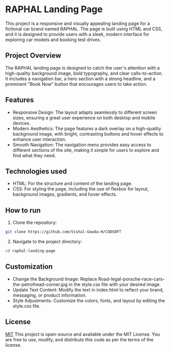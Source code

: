 
#  RAPHAL Landing Page


This project is a responsive and visually appealing landing page for a fictional car brand named RAPHAL. The page is built using HTML and CSS, and it is designed to provide users with a sleek, modern interface for exploring car models and booking test drives.

## Project Overview

The RAPHAL landing page is designed to catch the user's attention with a high-quality background image, bold typography, and clear calls-to-action. It includes a navigation bar, a hero section with a strong headline, and a prominent "Book Now" button that encourages users to take action.
## Features

- Responsive Design: The layout adapts seamlessly to different screen sizes, ensuring a great user experience on both desktop and mobile devices.
- Modern Aesthetics: The page features a dark overlay on a high-quality background image, with bright, contrasting buttons and hover effects to enhance user interaction.
- Smooth Navigation: The navigation menu provides easy access to different sections of the site, making it simple for users to explore and find what they need.


## Technologies used

- HTML: For the structure and content of the landing page.
- CSS: For styling the page, including the use of flexbox for layout, background images, gradients, and hover effects.


## How to run

1. Clone the repository:

```bash
git clone https://github.com/Vishal-Gowda-H/CODSOFT
```
2. Navigate to the project directory:

```bash
cd raphal-landing-page
```

## Customization

- Change the Background Image: Replace Road-legal-porsche-race-cars-the-petrolhead-corner.jpg in the style.css file with your desired image.
- Update Text Content: Modify the text in index.html to reflect your brand, messaging, or product information.
- Style Adjustments: Customize the colors, fonts, and layout by editing the style.css file.
## License

[MIT](https://github.com/Vishal-Gowda-H/CODSOFT/blob/main/LICENSE)
This project is open-source and available under the MIT License. You are free to use, modify, and distribute this code as per the terms of the license.

